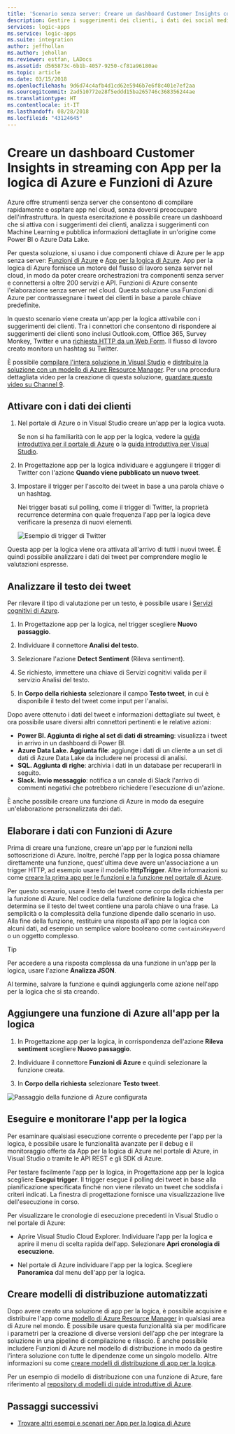 ```yaml
---
title: 'Scenario senza server: Creare un dashboard Customer Insights con Servizi di Azure | Microsoft Docs'
description: Gestire i suggerimenti dei clienti, i dati dei social media e altro ancora creando un dashboard Customer Insights con App per la logica di Azure e Funzioni di Azure
services: logic-apps
ms.service: logic-apps
ms.suite: integration
author: jeffhollan
ms.author: jehollan
ms.reviewer: estfan, LADocs
ms.assetid: d565873c-6b1b-4057-9250-cf81a96180ae
ms.topic: article
ms.date: 03/15/2018
ms.openlocfilehash: 9d6d74c4afb4d1cd62e5946b7e6f8c401e7ef2aa
ms.sourcegitcommit: 2ad510772e28f5eddd15ba265746c368356244ae
ms.translationtype: HT
ms.contentlocale: it-IT
ms.lasthandoff: 08/28/2018
ms.locfileid: "43124645"
---
```

# <a name="create-streaming-customer-insights-dashboard-with-azure-logic-apps-and-azure-functions"></a>Creare un dashboard Customer Insights in streaming con App per la logica di Azure e Funzioni di Azure

Azure offre strumenti senza server che consentono di compilare rapidamente e ospitare app nel cloud, senza doversi preoccupare dell'infrastruttura. In questa esercitazione è possibile creare un dashboard che si attiva con i suggerimenti dei clienti, analizza i suggerimenti con Machine Learning e pubblica informazioni dettagliate in un'origine come Power BI o Azure Data Lake.

Per questa soluzione, si usano i due componenti chiave di Azure per le app senza server: [Funzioni di Azure](https://azure.microsoft.com/services/functions/) e [App per la logica di Azure](https://azure.microsoft.com/services/logic-apps/).
App per la logica di Azure fornisce un motore del flusso di lavoro senza server nel cloud, in modo da poter creare orchestrazioni tra componenti senza server e connettersi a oltre 200 servizi e API. Funzioni di Azure consente l'elaborazione senza server nel cloud. Questa soluzione usa Funzioni di Azure per contrassegnare i tweet dei clienti in base a parole chiave predefinite.

In questo scenario viene creata un'app per la logica attivabile con i suggerimenti dei clienti. Tra i connettori che consentono di rispondere ai suggerimenti dei clienti sono inclusi Outlook.com, Office 365, Survey Monkey, Twitter e una [richiesta HTTP da un Web Form](https://blogs.msdn.microsoft.com/logicapps/2017/01/30/calling-a-logic-app-from-an-html-form/). Il flusso di lavoro creato monitora un hashtag su Twitter.

È possibile [compilare l'intera soluzione in Visual Studio](../logic-apps/quickstart-create-logic-apps-with-visual-studio.md) e [distribuire la soluzione con un modello di Azure Resource Manager](../logic-apps/logic-apps-create-deploy-template.md). Per una procedura dettagliata video per la creazione di questa soluzione, [guardare questo video su Channel 9](http://aka.ms/logicappsdemo). 

## <a name="trigger-on-customer-data"></a>Attivare con i dati dei clienti

1. Nel portale di Azure o in Visual Studio creare un'app per la logica vuota. 

   Se non si ha familiarità con le app per la logica, vedere la [guida introduttiva per il portale di Azure](../logic-apps/quickstart-create-first-logic-app-workflow.md) o la [guida introduttiva per Visual Studio](../logic-apps/quickstart-create-logic-apps-with-visual-studio.md).

2. In Progettazione app per la logica individuare e aggiungere il trigger di Twitter con l'azione **Quando viene pubblicato un nuovo tweet**.

3. Impostare il trigger per l'ascolto dei tweet in base a una parola chiave o un hashtag.

   Nei trigger basati sul polling, come il trigger di Twitter, la proprietà recurrence determina con quale frequenza l'app per la logica deve verificare la presenza di nuovi elementi.

   ![Esempio di trigger di Twitter][1]

Questa app per la logica viene ora attivata all'arrivo di tutti i nuovi tweet. È quindi possibile analizzare i dati dei tweet per comprendere meglio le valutazioni espresse. 

## <a name="analyze-tweet-text"></a>Analizzare il testo dei tweet

Per rilevare il tipo di valutazione per un testo, è possibile usare i [Servizi cognitivi di Azure](https://azure.microsoft.com/services/cognitive-services/).

1. In Progettazione app per la logica, nel trigger scegliere **Nuovo passaggio**.

2. Individuare il connettore **Analisi del testo**.

3. Selezionare l'azione **Detect Sentiment** (Rileva sentiment).

4. Se richiesto, immettere una chiave di Servizi cognitivi valida per il servizio Analisi del testo.

5. In **Corpo della richiesta** selezionare il campo **Testo tweet**, in cui è disponibile il testo del tweet come input per l'analisi.

Dopo avere ottenuto i dati del tweet e informazioni dettagliate sul tweet, è ora possibile usare diversi altri connettori pertinenti e le relative azioni:

* **Power BI. Aggiunta di righe al set di dati di streaming**: visualizza i tweet in arrivo in un dashboard di Power BI.
* **Azure Data Lake. Aggiunta file**: aggiunge i dati di un cliente a un set di dati di Azure Data Lake da includere nei processi di analisi.
* **SQL. Aggiunta di righe**: archivia i dati in un database per recuperarli in seguito.
* **Slack. Invio messaggio**: notifica a un canale di Slack l'arrivo di commenti negativi che potrebbero richiedere l'esecuzione di un'azione.

È anche possibile creare una funzione di Azure in modo da eseguire un'elaborazione personalizzata dei dati. 

## <a name="process-data-with-azure-functions"></a>Elaborare i dati con Funzioni di Azure

Prima di creare una funzione, creare un'app per le funzioni nella sottoscrizione di Azure. Inoltre, perché l'app per la logica possa chiamare direttamente una funzione, quest'ultima deve avere un'associazione a un trigger HTTP, ad esempio usare il modello **HttpTrigger**. Altre informazioni su come [creare la prima app per le funzioni e la funzione nel portale di Azure](../azure-functions/functions-create-first-azure-function-azure-portal.md).

Per questo scenario, usare il testo del tweet come corpo della richiesta per la funzione di Azure. Nel codice della funzione definire la logica che determina se il testo del tweet contiene una parola chiave o una frase. La semplicità o la complessità della funzione dipende dallo scenario in uso.
Alla fine della funzione, restituire una risposta all'app per la logica con alcuni dati, ad esempio un semplice valore booleano come `containsKeyword` o un oggetto complesso.

> [!TIP]
> Per accedere a una risposta complessa da una funzione in un'app per la logica, usare l'azione **Analizza JSON**.

Al termine, salvare la funzione e quindi aggiungerla come azione nell'app per la logica che si sta creando.

## <a name="add-azure-function-to-logic-app"></a>Aggiungere una funzione di Azure all'app per la logica

1. In Progettazione app per la logica, in corrispondenza dell'azione **Rileva sentiment** scegliere **Nuovo passaggio**.

2. Individuare il connettore **Funzioni di Azure** e quindi selezionare la funzione creata.

3. In **Corpo della richiesta** selezionare **Testo tweet**.

![Passaggio della funzione di Azure configurata][2]

## <a name="run-and-monitor-your-logic-app"></a>Eseguire e monitorare l'app per la logica

Per esaminare qualsiasi esecuzione corrente o precedente per l'app per la logica, è possibile usare le funzionalità avanzate per il debug e il monitoraggio offerte da App per la logica di Azure nel portale di Azure, in Visual Studio o tramite le API REST e gli SDK di Azure.

Per testare facilmente l'app per la logica, in Progettazione app per la logica scegliere **Esegui trigger**. Il trigger esegue il polling dei tweet in base alla pianificazione specificata finché non viene rilevato un tweet che soddisfa i criteri indicati. La finestra di progettazione fornisce una visualizzazione live dell'esecuzione in corso.

Per visualizzare le cronologie di esecuzione precedenti in Visual Studio o nel portale di Azure: 

* Aprire Visual Studio Cloud Explorer. Individuare l'app per la logica e aprire il menu di scelta rapida dell'app. Selezionare **Apri cronologia di esecuzione**.

* Nel portale di Azure individuare l'app per la logica. Scegliere **Panoramica** dal menu dell'app per la logica. 

## <a name="create-automated-deployment-templates"></a>Creare modelli di distribuzione automatizzati

Dopo avere creato una soluzione di app per la logica, è possibile acquisire e distribuire l'app come [modello di Azure Resource Manager](../azure-resource-manager/resource-group-overview.md#template-deployment) in qualsiasi area di Azure nel mondo. È possibile usare questa funzionalità sia per modificare i parametri per la creazione di diverse versioni dell'app che per integrare la soluzione in una pipeline di compilazione e rilascio. È anche possibile includere Funzioni di Azure nel modello di distribuzione in modo da gestire l'intera soluzione con tutte le dipendenze come un singolo modello. Altre informazioni su come [creare modelli di distribuzione di app per la logica](../logic-apps/logic-apps-create-deploy-template.md).

Per un esempio di modello di distribuzione con una funzione di Azure, fare riferimento al [repository di modelli di guide introduttive di Azure](https://github.com/Azure/azure-quickstart-templates/tree/master/101-function-app-create-dynamic).

## <a name="next-steps"></a>Passaggi successivi

* [Trovare altri esempi e scenari per App per la logica di Azure](logic-apps-examples-and-scenarios.md)

<!-- Image References -->
[1]: ./media/logic-apps-scenario-social-serverless/twitter.png
[2]: ./media/logic-apps-scenario-social-serverless/function.png